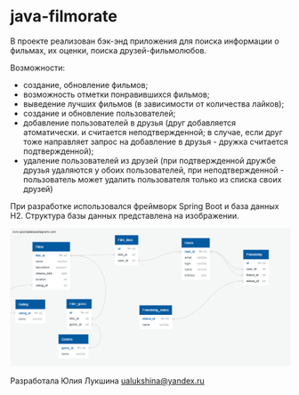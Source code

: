 # java-filmorate
В проекте реализован бэк-энд приложения для поиска информации о фильмах, 
их оценки, поиска друзей-фильмолюбов.

Возможности:

- создание, обновление фильмов;
- возможность отметки понравившихся фильмов;
- выведение лучших фильмов (в зависимости от количества лайков);
- создание и обновление пользователей;
- добавление пользователей в друзья (друг добавляется атоматически.
и считается неподтвержденной; в случае, если друг тоже направляет
запрос на добавление в друзья - дружка считается подтвержденной);
- удаление пользователей из друзей (при подтвержденной дружбе друзья 
удаляются у обоих пользователей, при неподтвержденной - пользователь 
может удалить пользователя только из списка своих друзей)

При разработке использовался фреймворк Spring Boot и база данных H2.
Структура базы данных представлена на изображении.


![This is an image](src/main/resources/schemaImage.png)

Разработала Юлия Лукшина ualukshina@yandex.ru